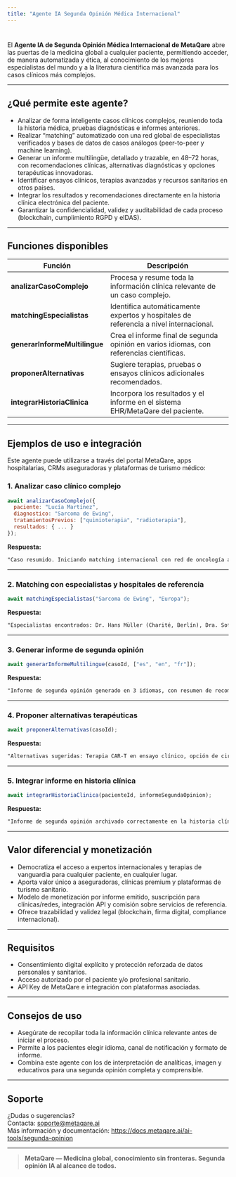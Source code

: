 ```yaml
---
title: "Agente IA Segunda Opinión Médica Internacional"
---
```


#

El **Agente IA de Segunda Opinión Médica Internacional de MetaQare** abre las puertas de la medicina global a cualquier paciente, permitiendo acceder, de manera automatizada y ética, al conocimiento de los mejores especialistas del mundo y a la literatura científica más avanzada para los casos clínicos más complejos.

---

## ¿Qué permite este agente?

- Analizar de forma inteligente casos clínicos complejos, reuniendo toda la historia médica, pruebas diagnósticas e informes anteriores.
- Realizar “matching” automatizado con una red global de especialistas verificados y bases de datos de casos análogos (peer-to-peer y machine learning).
- Generar un informe multilingüe, detallado y trazable, en 48–72 horas, con recomendaciones clínicas, alternativas diagnósticas y opciones terapéuticas innovadoras.
- Identificar ensayos clínicos, terapias avanzadas y recursos sanitarios en otros países.
- Integrar los resultados y recomendaciones directamente en la historia clínica electrónica del paciente.
- Garantizar la confidencialidad, validez y auditabilidad de cada proceso (blockchain, cumplimiento RGPD y eIDAS).

---

## Funciones disponibles

| Función                        | Descripción                                                                            |
| ------------------------------ | -------------------------------------------------------------------------------------- |
| **analizarCasoComplejo**       | Procesa y resume toda la información clínica relevante de un caso complejo.             |
| **matchingEspecialistas**      | Identifica automáticamente expertos y hospitales de referencia a nivel internacional.   |
| **generarInformeMultilingue**  | Crea el informe final de segunda opinión en varios idiomas, con referencias científicas.|
| **proponerAlternativas**       | Sugiere terapias, pruebas o ensayos clínicos adicionales recomendados.                  |
| **integrarHistoriaClinica**    | Incorpora los resultados y el informe en el sistema EHR/MetaQare del paciente.          |

---

## Ejemplos de uso e integración

Este agente puede utilizarse a través del portal MetaQare, apps hospitalarias, CRMs aseguradoras y plataformas de turismo médico:

### 1. Analizar caso clínico complejo

```js
await analizarCasoComplejo({
  paciente: "Lucía Martínez",
  diagnostico: "Sarcoma de Ewing",
  tratamientosPrevios: ["quimioterapia", "radioterapia"],
  resultados: { ... }
});
```
**Respuesta:**
```txt
"Caso resumido. Iniciando matching internacional con red de oncología avanzada."
```

---

### 2. Matching con especialistas y hospitales de referencia

```js
await matchingEspecialistas("Sarcoma de Ewing", "Europa");
```
**Respuesta:**
```txt
"Especialistas encontrados: Dr. Hans Müller (Charité, Berlín), Dra. Sofía Rossi (Istituto Nazionale Tumori, Milán)..."
```

---

### 3. Generar informe de segunda opinión

```js
await generarInformeMultilingue(casoId, ["es", "en", "fr"]);
```
**Respuesta:**
```txt
"Informe de segunda opinión generado en 3 idiomas, con resumen de recomendaciones, evidencia y contactos de referencia."
```

---

### 4. Proponer alternativas terapéuticas

```js
await proponerAlternativas(casoId);
```
**Respuesta:**
```txt
"Alternativas sugeridas: Terapia CAR-T en ensayo clínico, opción de cirugía radical, contacto con unidad de sarcomas internacional."
```

---

### 5. Integrar informe en historia clínica

```js
await integrarHistoriaClinica(pacienteId, informeSegundaOpinion);
```
**Respuesta:**
```txt
"Informe de segunda opinión archivado correctamente en la historia clínica digital de Lucía Martínez."
```

---

## Valor diferencial y monetización

- Democratiza el acceso a expertos internacionales y terapias de vanguardia para cualquier paciente, en cualquier lugar.
- Aporta valor único a aseguradoras, clínicas premium y plataformas de turismo sanitario.
- Modelo de monetización por informe emitido, suscripción para clínicas/redes, integración API y comisión sobre servicios de referencia.
- Ofrece trazabilidad y validez legal (blockchain, firma digital, compliance internacional).

---

## Requisitos

- Consentimiento digital explícito y protección reforzada de datos personales y sanitarios.
- Acceso autorizado por el paciente y/o profesional sanitario.
- API Key de MetaQare e integración con plataformas asociadas.

---

## Consejos de uso

- Asegúrate de recopilar toda la información clínica relevante antes de iniciar el proceso.
- Permite a los pacientes elegir idioma, canal de notificación y formato de informe.
- Combina este agente con los de interpretación de analíticas, imagen y educativos para una segunda opinión completa y comprensible.

---

## Soporte

¿Dudas o sugerencias?  
Contacta: [soporte@metaqare.ai](mailto:soporte@metaqare.ai)  
Más información y documentación: https://docs.metaqare.ai/ai-tools/segunda-opinion

---

> **MetaQare — Medicina global, conocimiento sin fronteras. Segunda opinión IA al alcance de todos.**